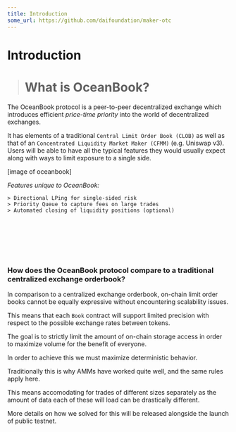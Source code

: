 ```yaml
---
title: Introduction
some_url: https://github.com/daifoundation/maker-otc
---
```

# Introduction

># **What is OceanBook?**

The OceanBook protocol is a peer-to-peer decentralized exchange which introduces efficient <em>price-time priority</em> into the world of decentralized exchanges.

It has elements of a traditional `Central Limit Order Book (CLOB)` as well as that of an `Concentrated Liquidity Market Maker (CFMM)` (e.g. Uniswap v3). Users will be able to have all the typical features they would usually expect along with ways to limit exposure to a single side.

[image of oceanbook]

<em>Features unique to OceanBook:</em>
```
> Directional LPing for single-sided risk
> Priority Queue to capture fees on large trades
> Automated closing of liquidity positions (optional)
```

<br/><br/>


<br/><br/>


### **How does the OceanBook protocol compare to a traditional centralized exchange orderbook?**

In comparison to a centralized exchange orderbook, on-chain limit order books cannot be equally expressive without encountering scalability issues.

This means that each `Book` contract will support limited precision with respect to the possible exchange rates between tokens.

The goal is to strictly limit the amount of on-chain storage access in order to maximize volume for the benefit of everyone.

In order to achieve this we must maximize deterministic behavior.

Traditionally this is why AMMs have worked quite well, and the same rules apply here.

This means accomodating for trades of different sizes separately as the amount of data each of these will load can be drastically different.

More details on how we solved for this will be released alongside the launch of public testnet.

<br/>
<br/>







